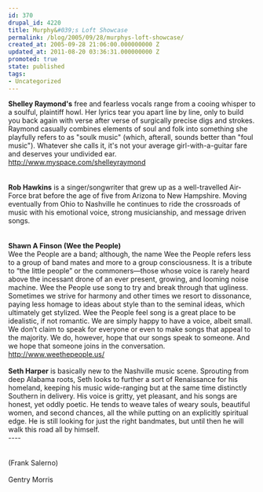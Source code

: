 ```yaml
---
id: 370
drupal_id: 4220
title: Murphy&#039;s Loft Showcase
permalink: /blog/2005/09/28/murphys-loft-showcase/
created_at: 2005-09-28 21:06:00.000000000 Z
updated_at: 2011-08-20 03:36:31.000000000 Z
promoted: true
state: published
tags:
- Uncategorized
---
```

<b>Shelley Raymond's</b> free and fearless vocals range from a cooing whisper to a soulful, plaintiff howl. Her lyrics tear you apart line by line, only to build you back again with verse after verse of surgically precise digs and strokes. Raymond casually combines elements of soul and folk into something she playfully refers to as "soulk music" (which, afterall, sounds better than "foul music"). Whatever she calls it, it's not your average girl-with-a-guitar fare and deserves your undivided ear.<br /><a href="http://www.myspace.com/shelleyraymond">http://www.myspace.com/shelleyraymond</a><br /><br /><br /><b>Rob Hawkins</b> is a singer/songwriter that grew up as a well-travelled Air-Force brat before the age of five from Arizona to New Hampshire. Moving eventually from Ohio to Nashville he continues to ride the crossroads of music with his emotional voice, strong musicianship, and message driven songs.<br /><br /><br /><b>Shawn A Finson (Wee the People)</b><br />Wee the People are a band; although, the name Wee the People refers less to a group of band mates and more to a group consciousness.  It is a tribute to “the little people” or the commoners—those whose voice is rarely heard above the incessant drone of an ever present, growing, and looming noise machine.  Wee the People use song to try and break through that ugliness.  Sometimes we strive for harmony and other times we resort to dissonance, paying less homage to ideas about style than to the seminal ideas, which ultimately get stylized.  Wee the People feel song is a great place to be idealistic, if not romantic.  We are simply happy to have a voice, albeit small.  We don’t claim to speak for everyone or even to make songs that appeal to the majority.  We do, however, hope that our songs speak to someone.  And we hope that someone joins in the conversation.<br /><a href="http://www.weethepeople.us/">http://www.weethepeople.us/</a><br /><br /><b>Seth Harper</b> is basically new to the Nashville music scene. Sprouting from deep Alabama roots, Seth looks to further a sort of Renaissance for his homeland, keeping his music wide-ranging but at the same time distinctly Southern in delivery. His voice is gritty, yet pleasant, and his songs are honest, yet oddly poetic. He tends to weave tales of weary souls, beautiful women, and second chances, all the while putting on an explicitly spiritual edge. He is still looking for just the right bandmates, but until then he will walk this road all by himself.<br /> ----<br /><br /><br />(Frank Salerno)<br /><br />Gentry Morris
